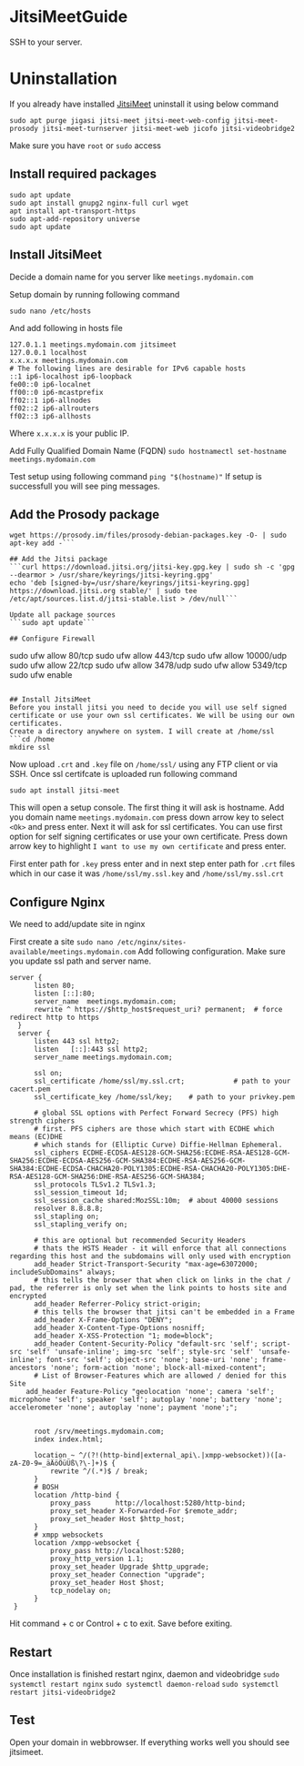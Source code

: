 # JitsiMeetGuide
SSH to your server.

# Uninstallation
If you already have installed [JitsiMeet](http://jitsi.github.io/) uninstall it using below command
```
sudo apt purge jigasi jitsi-meet jitsi-meet-web-config jitsi-meet-prosody jitsi-meet-turnserver jitsi-meet-web jicofo jitsi-videobridge2
```

Make sure you have ```root``` or ```sudo``` access

## Install required packages
```
sudo apt update
sudo apt install gnupg2 nginx-full curl wget
apt install apt-transport-https
sudo apt-add-repository universe
sudo apt update
```
## Install JitsiMeet

Decide a domain name for you server like ```meetings.mydomain.com```

Setup domain by running following command
```
sudo nano /etc/hosts
```
And add following in hosts file

```
127.0.1.1 meetings.mydomain.com jitsimeet
127.0.0.1 localhost
x.x.x.x meetings.mydomain.com
# The following lines are desirable for IPv6 capable hosts
::1 ip6-localhost ip6-loopback
fe00::0 ip6-localnet
ff00::0 ip6-mcastprefix
ff02::1 ip6-allnodes
ff02::2 ip6-allrouters
ff02::3 ip6-allhosts
```
Where ```x.x.x.x``` is your public IP.

Add Fully Qualified Domain Name (FQDN)
```sudo hostnamectl set-hostname meetings.mydomain.com```

Test setup using following command
``` ping "$(hostname)" ```
If setup is successfull you will see ping messages. 

## Add the Prosody package
```echo deb http://packages.prosody.im/debian $(lsb_release -sc) main | sudo tee -a /etc/apt/sources.list
wget https://prosody.im/files/prosody-debian-packages.key -O- | sudo apt-key add -```

## Add the Jitsi package
```curl https://download.jitsi.org/jitsi-key.gpg.key | sudo sh -c 'gpg --dearmor > /usr/share/keyrings/jitsi-keyring.gpg'
echo 'deb [signed-by=/usr/share/keyrings/jitsi-keyring.gpg] https://download.jitsi.org stable/' | sudo tee /etc/apt/sources.list.d/jitsi-stable.list > /dev/null```

Update all package sources
```sudo apt update```

## Configure Firewall
```
sudo ufw allow 80/tcp
sudo ufw allow 443/tcp
sudo ufw allow 10000/udp
sudo ufw allow 22/tcp
sudo ufw allow 3478/udp
sudo ufw allow 5349/tcp
sudo ufw enable
```

## Install JitsiMeet
Before you install jitsi you need to decide you will use self signed certificate or use your own ssl certificates. We will be using our own certificates. 
Create a directory anywhere on system. I will create at /home/ssl
```cd /home
mkdire ssl
```
Now upload ```.crt``` and ```.key``` file on ```/home/ssl/``` using any FTP client or via SSH. Once ssl certifcate is uploaded run following command

```sudo apt install jitsi-meet```

This will open a setup console. The first thing it will ask is hostname. Add you domain name ```meetings.mydomain.com``` press down arrow key to select ```<Ok>``` and press enter. 
Next it will ask for ssl certificates. You can use first option for self signing certificates or use your own certificate. Press down arrow key to highlight ```I want to use my own certificate``` and press enter.

First enter path for ```.key``` press enter and in next step enter path for ```.crt``` files which in our case it was ```/home/ssl/my.ssl.key``` and ```/home/ssl/my.ssl.crt```


## Configure Nginx
We need to add/update site in nginx

First create a site 
```sudo nano /etc/nginx/sites-available/meetings.mydomain.com```
Add following configuration. Make sure you update ssl path and server name. 

```
server {
      listen 80;
      listen [::]:80;
      server_name  meetings.mydomain.com;
      rewrite ^ https://$http_host$request_uri? permanent;	# force redirect http to https
  }
  server {
      listen 443 ssl http2;
      listen   [::]:443 ssl http2;
      server_name meetings.mydomain.com;

      ssl on;
      ssl_certificate /home/ssl/my.ssl.crt;            # path to your cacert.pem
      ssl_certificate_key /home/ssl/key;	# path to your privkey.pem

      # global SSL options with Perfect Forward Secrecy (PFS) high strength ciphers
      # first. PFS ciphers are those which start with ECDHE which means (EC)DHE
      # which stands for (Elliptic Curve) Diffie-Hellman Ephemeral.
      ssl_ciphers ECDHE-ECDSA-AES128-GCM-SHA256:ECDHE-RSA-AES128-GCM-SHA256:ECDHE-ECDSA-AES256-GCM-SHA384:ECDHE-RSA-AES256-GCM-SHA384:ECDHE-ECDSA-CHACHA20-POLY1305:ECDHE-RSA-CHACHA20-POLY1305:DHE-RSA-AES128-GCM-SHA256:DHE-RSA-AES256-GCM-SHA384;
      ssl_protocols TLSv1.2 TLSv1.3;
      ssl_session_timeout 1d;
      ssl_session_cache shared:MozSSL:10m;  # about 40000 sessions
      resolver 8.8.8.8;
      ssl_stapling on;
      ssl_stapling_verify on;

      # this are optional but recommended Security Headers
      # thats the HSTS Header - it will enforce that all connections regarding this host and the subdomains will only used with encryption
      add_header Strict-Transport-Security "max-age=63072000; includeSubDomains" always;
      # this tells the browser that when click on links in the chat / pad, the referrer is only set when the link points to hosts site and encrypted
      add_header Referrer-Policy strict-origin;
      # this tells the browser that jitsi can't be embedded in a Frame
      add_header X-Frame-Options "DENY";
      add_header X-Content-Type-Options nosniff;
      add_header X-XSS-Protection "1; mode=block";
      add_header Content-Security-Policy "default-src 'self'; script-src 'self' 'unsafe-inline'; img-src 'self'; style-src 'self' 'unsafe-inline'; font-src 'self'; object-src 'none'; base-uri 'none'; frame-ancestors 'none'; form-action 'none'; block-all-mixed-content";
      # List of Browser-Features which are allowed / denied for this Site
    add_header Feature-Policy "geolocation 'none'; camera 'self'; microphone 'self'; speaker 'self'; autoplay 'none'; battery 'none'; accelerometer 'none'; autoplay 'none'; payment 'none';";


      root /srv/meetings.mydomain.com;
      index index.html;
    
      location ~ ^/(?!(http-bind|external_api\.|xmpp-websocket))([a-zA-Z0-9=_äÄöÖüÜß\?\-]+)$ {
          rewrite ^/(.*)$ / break;
      }
      # BOSH
      location /http-bind {
          proxy_pass      http://localhost:5280/http-bind;
          proxy_set_header X-Forwarded-For $remote_addr;
          proxy_set_header Host $http_host;
      }
      # xmpp websockets
      location /xmpp-websocket {
          proxy_pass http://localhost:5280;
          proxy_http_version 1.1;
          proxy_set_header Upgrade $http_upgrade;
          proxy_set_header Connection "upgrade";
          proxy_set_header Host $host;
          tcp_nodelay on;
      }
 }
 ```
 Hit command + c or Control + c to exit. Save before exiting. 

## Restart 

Once installation is finished restart nginx, daemon and videobridge
```sudo systemctl restart nginx```
```sudo systemctl daemon-reload```
```sudo systemctl restart jitsi-videobridge2```
## Test
Open your domain in webbrowser. If everything works well you should see jitsimeet.

